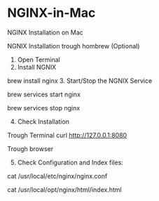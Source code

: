 # NGINX-in-Mac
NGINX Installation on Mac





 NGNIX Installation trough hombrew (Optional)
1. Open Terminal
2. Install NGNIX

brew install nginx
3. Start/Stop the NGNIX Service



brew services start nginx

brew services stop nginx

4. Check Installation

Trough Terminal
curl http://127.0.0.1:8080 

Trough browser


5. Check Configuration and Index files:

 cat /usr/local/etc/nginx/nginx.conf


 cat /usr/local/opt/nginx/html/index.html

 
